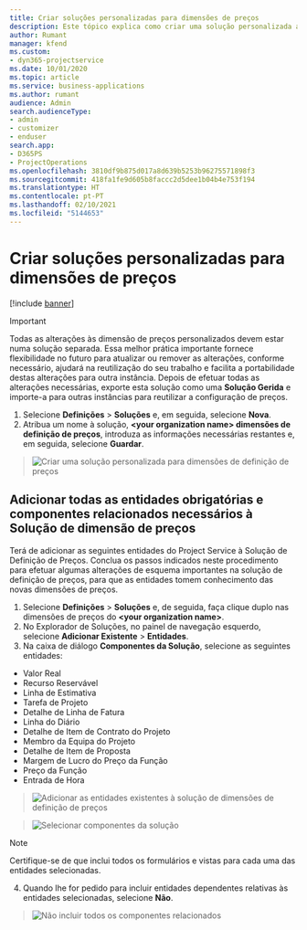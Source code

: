 ```yaml
---
title: Criar soluções personalizadas para dimensões de preços
description: Este tópico explica como criar uma solução personalizada ao criar dimensões de preços personalizados.
author: Rumant
manager: kfend
ms.custom:
- dyn365-projectservice
ms.date: 10/01/2020
ms.topic: article
ms.service: business-applications
ms.author: rumant
audience: Admin
search.audienceType:
- admin
- customizer
- enduser
search.app:
- D365PS
- ProjectOperations
ms.openlocfilehash: 3810df9b875d017a8d639b5253b96275571898f3
ms.sourcegitcommit: 418fa1fe9d605b8faccc2d5dee1b04b4e753f194
ms.translationtype: HT
ms.contentlocale: pt-PT
ms.lasthandoff: 02/10/2021
ms.locfileid: "5144653"
---
```

# <a name="create-custom-solutions-for-pricing-dimensions"></a>Criar soluções personalizadas para dimensões de preços

[!include [banner](../includes/psa-now-project-operations.md)]

> [!IMPORTANT]
> Todas as alterações às dimensão de preços personalizados devem estar numa solução separada. Essa melhor prática importante fornece flexibilidade no futuro para atualizar ou remover as alterações, conforme necessário, ajudará na reutilização do seu trabalho e facilita a portabilidade destas alterações para outra instância. Depois de efetuar todas as alterações necessárias, exporte esta solução como uma **Solução Gerida** e importe-a para outras instâncias para reutilizar a configuração de preços.

1. Selecione **Definições** > **Soluções** e, em seguida, selecione **Nova**. 
2. Atribua um nome à solução, **\<your organization name> dimensões de definição de preços**, introduza as informações necessárias restantes e, em seguida, selecione **Guardar**.

> ![Criar uma solução personalizada para dimensões de definição de preços](media/Creation-of-custom-pricing-dimension-solution.PNG)
  
## <a name="add-all-required-entities-and-related-components-to-the-pricing-dimension-solution"></a>Adicionar todas as entidades obrigatórias e componentes relacionados necessários à Solução de dimensão de preços
Terá de adicionar as seguintes entidades do Project Service à Solução de Definição de Preços. Conclua os passos indicados neste procedimento para efetuar algumas alterações de esquema importantes na solução de definição de preços, para que as entidades tomem conhecimento das novas dimensões de preços.

1. Selecione **Definições** > **Soluções** e, de seguida, faça clique duplo nas dimensões de preços do **\<your organization name>**. 
2. No Explorador de Soluções, no painel de navegação esquerdo, selecione **Adicionar Existente** > **Entidades**.
3. Na caixa de diálogo **Componentes da Solução**, selecione as seguintes entidades:

- Valor Real
- Recurso Reservável
- Linha de Estimativa
- Tarefa de Projeto
- Detalhe de Linha de Fatura
- Linha do Diário
- Detalhe de Item de Contrato do Projeto
- Membro da Equipa do Projeto
- Detalhe de Item de Proposta
- Margem de Lucro do Preço da Função
- Preço da Função 
- Entrada de Hora 

> ![Adicionar as entidades existentes à solução de dimensões de definição de preços](media/Existing-entities-to-PD-solution.png)

> ![Selecionar componentes da solução](media/Dimension-Components.png)

> [!NOTE]
> Certifique-se de que inclui todos os formulários e vistas para cada uma das entidades selecionadas.

4. Quando lhe for pedido para incluir entidades dependentes relativas às entidades selecionadas, selecione **Não**.

> ![Não incluir todos os componentes relacionados](media/Do-not-include-required.png)



